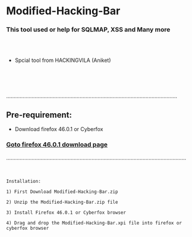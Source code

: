 # Modified-Hacking-Bar

### This tool used or help for SQLMAP, XSS and Many more

<br>
<br>

* Spcial tool from HACKINGVILA (Aniket)

<br>
<br>
<br>

..................................................................................................................
<br>
## Pre-requirement:
* Download firefox 46.0.1 or Cyberfox
<h3><a href="https://ftp.mozilla.org/pub/firefox/releases/46.0.1/">Goto firefox 46.0.1 download page</a></h3>
........................................................................................................................

<br>
<br>
<br>

```
Installation:

1) First Download Modified-Hacking-Bar.zip 

2) Unzip the Modified-Hacking-Bar.zip file

3) Install Firefox 46.0.1 or Cyberfox browser

4) Drag and drop the Modified-Hacking-Bar.xpi file into firefox or cyberfox browser


```
